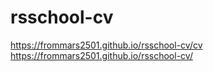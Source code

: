 # rsschool-cv

https://frommars2501.github.io/rsschool-cv/cv
https://frommars2501.github.io/rsschool-cv/
